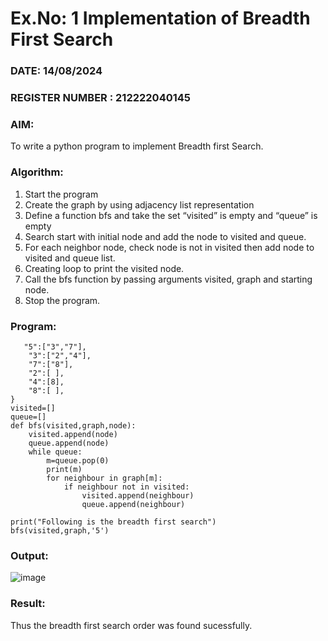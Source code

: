 # Ex.No: 1  Implementation of Breadth First Search 
### DATE: 14/08/2024                                                                        
### REGISTER NUMBER : 212222040145
### AIM: 
To write a python program to implement Breadth first Search. 
### Algorithm:
1. Start the program
2. Create the graph by using adjacency list representation
3. Define a function bfs and take the set “visited” is empty and “queue” is empty
4. Search start with initial node and add the node to visited and queue.
5. For each neighbor node, check node is not in visited then add node to visited and queue list.
6.  Creating loop to print the visited node.
7.   Call the bfs function by passing arguments visited, graph and starting node.
8.   Stop the program.
### Program:
```
   "5":["3","7"],
    "3":["2","4"],
    "7":["8"],
    "2":[ ],
    "4":[8],
    "8":[ ],
}
visited=[]
queue=[]
def bfs(visited,graph,node):
    visited.append(node)
    queue.append(node)
    while queue:
        m=queue.pop(0)
        print(m)
        for neighbour in graph[m]:
            if neighbour not in visited:
                visited.append(neighbour)
                queue.append(neighbour)

print("Following is the breadth first search")
bfs(visited,graph,'5')              
```



### Output:
![image](https://github.com/user-attachments/assets/4895ae5e-141c-4d3d-a985-e3ff29ac48dd)




### Result:
Thus the breadth first search order was found sucessfully.
